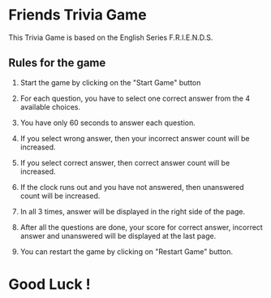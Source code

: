# Friends Trivia Game

This Trivia Game is based on the English Series F.R.I.E.N.D.S.

## Rules for the game

1. Start the game by clicking on the "Start Game" button 

2. For each question, you have to select one correct answer from the 4 available choices.

3. You have only 60 seconds to answer each question.

4. If you select wrong answer, then your incorrect answer count will be increased. 

5. If you select correct answer, then correct answer count will be increased. 

6. If the clock runs out and you have not answered, then unanswered count will be increased. 

7. In all 3 times, answer will be displayed in the right side of the page.

8. After all the questions are done, your score for correct answer, incorrect answer and unanswered will be displayed at the last page.

9. You can restart the game by clicking on "Restart Game" button. 

# Good Luck !

